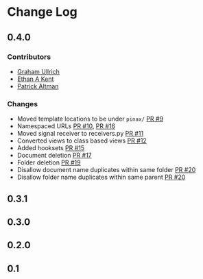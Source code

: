 # Change Log

## 0.4.0

### Contributors

* [Graham Ullrich](https://github.com/grahamu)
* [Ethan A Kent](https://github.com/ethankent)
* [Patrick Altman](https://github.com/paltman)

### Changes

* Moved template locations to be under `pinax/` [PR #9](https://github.com/pinax/pinax-documents/pull/9)
* Namespaced URLs [PR #10](https://github.com/pinax/pinax-documents/pull/10), [PR #16](https://github.com/pinax/pinax-documents/pull/16)
* Moved signal receiver to receivers.py [PR #11](https://github.com/pinax/pinax-documents/pull/11)
* Converted views to class based views [PR #12](https://github.com/pinax/pinax-documents/pull/12)
* Added hooksets [PR #15](https://github.com/pinax/pinax-documents/pull/15)
* Document deletion [PR #17](https://github.com/pinax/pinax-documents/pull/17)
* Folder deletion [PR #19](https://github.com/pinax/pinax-documents/pull/19)
* Disallow document name duplicates within same folder [PR #20](https://github.com/pinax/pinax-documents/pull/20)
* Disallow folder name duplicates within same parent [PR #20](https://github.com/pinax/pinax-documents/pull/20)


## 0.3.1

## 0.3.0

## 0.2.0

## 0.1
